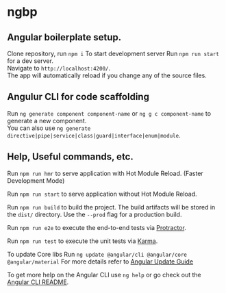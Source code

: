 # ngbp

## Angular boilerplate setup.
Clone repository, run  `npm i`
To start development server Run `npm run start` for a dev server.<br>
Navigate to `http://localhost:4200/`.<br>
The app will automatically reload if you change any of the source files.

## Angulur CLI for code scaffolding

Run `ng generate component component-name` or `ng g c component-name` to generate a new component.<br>
You can also use `ng generate directive|pipe|service|class|guard|interface|enum|module`.


## Help, Useful commands, etc.

Run `npm run hmr` to serve application with Hot Module Reload. (Faster Development Mode)

Run `npm run start` to serve application without Hot Module Reload.

Run `npm run build` to build the project. The build artifacts will be stored in the `dist/` directory. Use the `--prod` flag for a production build.<br>

Run `npm run e2e` to execute the end-to-end tests via [Protractor](http://www.protractortest.org/).<br>

Run `npm run test` to execute the unit tests via [Karma](https://karma-runner.github.io).<br>

To update Core libs Run `ng update @angular/cli @angular/core @angular/material`
For more details refer to [Angular Update Guide](https://update.angular.io/)

To get more help on the Angular CLI use `ng help` or go check out the [Angular CLI README](https://github.com/angular/angular-cli/blob/master/README.md).
